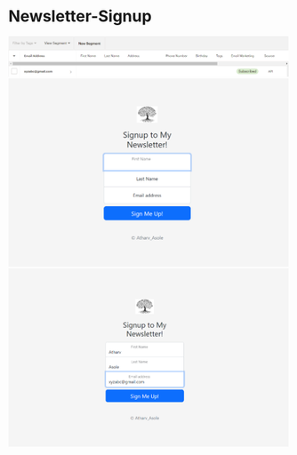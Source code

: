 # Newsletter-Signup
<img src="nls.png" alt="Screenshot 1">
<img src="nls-1.png" alt="Screenshot 2">
<img src="nls-2.png" alt="Screenshot 3">


